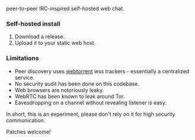 peer-to-peer IRC-inspired self-hosted web chat.

### Self-hosted install

 1. Download a release.
 2. Upload it to your static web host.

### Limitations

 * Peer discovery uses [webtorrent](https://webtorrent.io/) wss trackers - essentially a centralized service.
 * No security audit has been done on this codebase.
 * Web browsers are notoriously leaky.
 * WebRTC has been known to leak around Tor.
 * Eavesdropping on a channel without revealing listener is easy.

In short, this is an experiment, please don't rely on it for high security communication.

Patches welcome!
